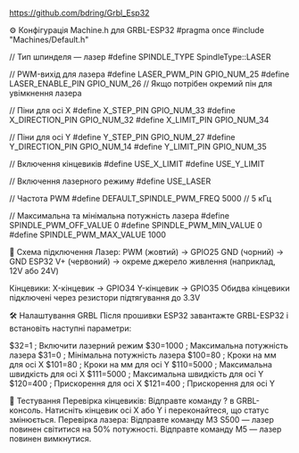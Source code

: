 https://github.com/bdring/Grbl_Esp32

⚙️ Конфігурація Machine.h для GRBL-ESP32
#pragma once
#include "Machines/Default.h"

// Тип шпинделя — лазер
#define SPINDLE_TYPE SpindleType::LASER

// PWM-вихід для лазера
#define LASER_PWM_PIN GPIO_NUM_25
#define LASER_ENABLE_PIN GPIO_NUM_26  // Якщо потрібен окремий пін для увімкнення лазера

// Піни для осі X
#define X_STEP_PIN GPIO_NUM_33
#define X_DIRECTION_PIN GPIO_NUM_32
#define X_LIMIT_PIN GPIO_NUM_34

// Піни для осі Y
#define Y_STEP_PIN GPIO_NUM_27
#define Y_DIRECTION_PIN GPIO_NUM_14
#define Y_LIMIT_PIN GPIO_NUM_35

// Включення кінцевиків
#define USE_X_LIMIT
#define USE_Y_LIMIT

// Включення лазерного режиму
#define USE_LASER

// Частота PWM
#define DEFAULT_SPINDLE_PWM_FREQ 5000  // 5 кГц

// Максимальна та мінімальна потужність лазера
#define SPINDLE_PWM_OFF_VALUE 0
#define SPINDLE_PWM_MIN_VALUE 0
#define SPINDLE_PWM_MAX_VALUE 1000

🔌 Схема підключення
Лазер:
PWM (жовтий) → GPIO25
GND (чорний) → GND ESP32
V+ (червоний) → окреме джерело живлення (наприклад, 12V або 24V)

Кінцевики:
X-кінцевик → GPIO34
Y-кінцевик → GPIO35
Обидва кінцевики підключені через резистори підтягування до 3.3V

🛠️ Налаштування GRBL
Після прошивки ESP32 завантажте GRBL-ESP32 і встановіть наступні параметри:

$32=1       ; Включити лазерний режим
$30=1000    ; Максимальна потужність лазера
$31=0       ; Мінімальна потужність лазера
$100=80     ; Кроки на мм для осі X
$101=80     ; Кроки на мм для осі Y
$110=5000   ; Максимальна швидкість для осі X
$111=5000   ; Максимальна швидкість для осі Y
$120=400    ; Прискорення для осі X
$121=400    ; Прискорення для осі Y

🧪 Тестування
Перевірка кінцевиків:
Відправте команду ? в GRBL-консоль.
Натисніть кінцевик осі X або Y і переконайтеся, що статус змінюється.
Перевірка лазера:
Відправте команду M3 S500 — лазер повинен світитися на 50% потужності.
Відправте команду M5 — лазер повинен вимкнутися.
